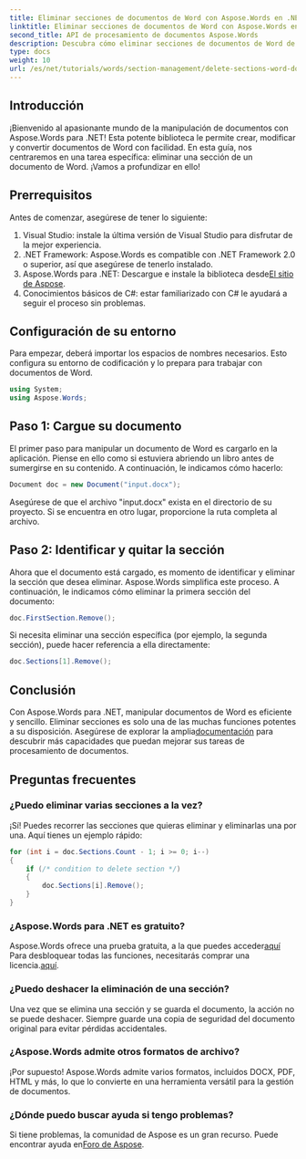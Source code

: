 ```yaml
---
title: Eliminar secciones de documentos de Word con Aspose.Words en .NET
linktitle: Eliminar secciones de documentos de Word con Aspose.Words en .NET
second_title: API de procesamiento de documentos Aspose.Words
description: Descubra cómo eliminar secciones de documentos de Word de manera eficaz con Aspose.Words para .NET. Esta guía completa le explica los requisitos previos.
type: docs
weight: 10
url: /es/net/tutorials/words/section-management/delete-sections-word-document/
---
```

## Introducción

¡Bienvenido al apasionante mundo de la manipulación de documentos con Aspose.Words para .NET! Esta potente biblioteca le permite crear, modificar y convertir documentos de Word con facilidad. En esta guía, nos centraremos en una tarea específica: eliminar una sección de un documento de Word. ¡Vamos a profundizar en ello!

## Prerrequisitos

Antes de comenzar, asegúrese de tener lo siguiente:

1. Visual Studio: instale la última versión de Visual Studio para disfrutar de la mejor experiencia.
2. .NET Framework: Aspose.Words es compatible con .NET Framework 2.0 o superior, así que asegúrese de tenerlo instalado.
3.  Aspose.Words para .NET: Descargue e instale la biblioteca desde[El sitio de Aspose](https://releases.aspose.com/words/net/).
4. Conocimientos básicos de C#: estar familiarizado con C# le ayudará a seguir el proceso sin problemas.

## Configuración de su entorno

Para empezar, deberá importar los espacios de nombres necesarios. Esto configura su entorno de codificación y lo prepara para trabajar con documentos de Word.

```csharp
using System;
using Aspose.Words;
```

## Paso 1: Cargue su documento

El primer paso para manipular un documento de Word es cargarlo en la aplicación. Piense en ello como si estuviera abriendo un libro antes de sumergirse en su contenido. A continuación, le indicamos cómo hacerlo:

```csharp
Document doc = new Document("input.docx");
```

Asegúrese de que el archivo "input.docx" exista en el directorio de su proyecto. Si se encuentra en otro lugar, proporcione la ruta completa al archivo.

## Paso 2: Identificar y quitar la sección

Ahora que el documento está cargado, es momento de identificar y eliminar la sección que desea eliminar. Aspose.Words simplifica este proceso. A continuación, le indicamos cómo eliminar la primera sección del documento:

```csharp
doc.FirstSection.Remove();
```

Si necesita eliminar una sección específica (por ejemplo, la segunda sección), puede hacer referencia a ella directamente:

```csharp
doc.Sections[1].Remove();
```

## Conclusión

Con Aspose.Words para .NET, manipular documentos de Word es eficiente y sencillo. Eliminar secciones es solo una de las muchas funciones potentes a su disposición. Asegúrese de explorar la amplia[documentación](https://reference.aspose.com/words/net/) para descubrir más capacidades que puedan mejorar sus tareas de procesamiento de documentos.

## Preguntas frecuentes

### ¿Puedo eliminar varias secciones a la vez?
¡Sí! Puedes recorrer las secciones que quieras eliminar y eliminarlas una por una. Aquí tienes un ejemplo rápido:

```csharp
for (int i = doc.Sections.Count - 1; i >= 0; i--)
{
    if (/* condition to delete section */)
    {
        doc.Sections[i].Remove();
    }
}
```

### ¿Aspose.Words para .NET es gratuito?
 Aspose.Words ofrece una prueba gratuita, a la que puedes acceder[aquí](https://releases.aspose.com/) Para desbloquear todas las funciones, necesitarás comprar una licencia.[aquí](https://purchase.aspose.com/buy).

### ¿Puedo deshacer la eliminación de una sección?
Una vez que se elimina una sección y se guarda el documento, la acción no se puede deshacer. Siempre guarde una copia de seguridad del documento original para evitar pérdidas accidentales.

### ¿Aspose.Words admite otros formatos de archivo?
¡Por supuesto! Aspose.Words admite varios formatos, incluidos DOCX, PDF, HTML y más, lo que lo convierte en una herramienta versátil para la gestión de documentos.

### ¿Dónde puedo buscar ayuda si tengo problemas?
 Si tiene problemas, la comunidad de Aspose es un gran recurso. Puede encontrar ayuda en[Foro de Aspose](https://forum.aspose.com/c/words/8).